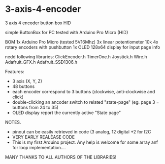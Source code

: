 # 3-axis-4-encoder
3 axis 4 encoder button box HID

simple ButtonBox for PC
tested with Arduino Pro Micro (HID)

BOM
1x Arduino Pro Micro (tested 5V16Mhz)
3x linear potentiometer 10k
4x rotary encoders with pushbutton
1x OLED 128x64 display for input page info

nedd following libraries:
ClickEncoder.h
TimerOne.h
Joystick.h
Wire.h
Adafruit_GFX.h
Adafruit_SSD1306.h

Features:
- 3 axis (X, Y, Z)
- 48 buttons
- each encoder correspond to 3 buttons (clockwise, anti-clockwise and click)
- double-clicking an ancoder switch to related "state-page" (eg. page 3 = buttons from 24 to 35)
- OLED display report the currently active "State page"

NOTES.
- pinout can be easily retrieved in code (3 analog, 12 digital +2 for I2C
- VERY EARLY REALEASE CODE
- This is my first Arduino project. Any help is welcome for some array anf for loop implementation....

MANY THANKS TO ALL AUTHORS OF THE LIBRARIES!
